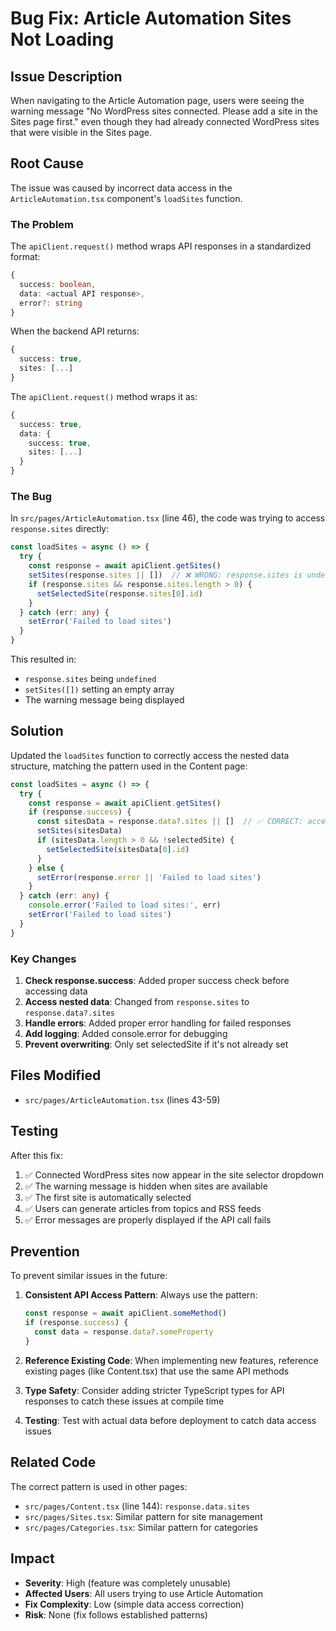 # Bug Fix: Article Automation Sites Not Loading

## Issue Description
When navigating to the Article Automation page, users were seeing the warning message "No WordPress sites connected. Please add a site in the Sites page first." even though they had already connected WordPress sites that were visible in the Sites page.

## Root Cause
The issue was caused by incorrect data access in the `ArticleAutomation.tsx` component's `loadSites` function.

### The Problem
The `apiClient.request()` method wraps API responses in a standardized format:
```typescript
{
  success: boolean,
  data: <actual API response>,
  error?: string
}
```

When the backend API returns:
```typescript
{
  success: true,
  sites: [...]
}
```

The `apiClient.request()` method wraps it as:
```typescript
{
  success: true,
  data: {
    success: true,
    sites: [...]
  }
}
```

### The Bug
In `src/pages/ArticleAutomation.tsx` (line 46), the code was trying to access `response.sites` directly:

```typescript
const loadSites = async () => {
  try {
    const response = await apiClient.getSites()
    setSites(response.sites || [])  // ❌ WRONG: response.sites is undefined
    if (response.sites && response.sites.length > 0) {
      setSelectedSite(response.sites[0].id)
    }
  } catch (err: any) {
    setError('Failed to load sites')
  }
}
```

This resulted in:
- `response.sites` being `undefined`
- `setSites([])` setting an empty array
- The warning message being displayed

## Solution
Updated the `loadSites` function to correctly access the nested data structure, matching the pattern used in the Content page:

```typescript
const loadSites = async () => {
  try {
    const response = await apiClient.getSites()
    if (response.success) {
      const sitesData = response.data?.sites || []  // ✅ CORRECT: access response.data.sites
      setSites(sitesData)
      if (sitesData.length > 0 && !selectedSite) {
        setSelectedSite(sitesData[0].id)
      }
    } else {
      setError(response.error || 'Failed to load sites')
    }
  } catch (err: any) {
    console.error('Failed to load sites:', err)
    setError('Failed to load sites')
  }
}
```

### Key Changes
1. **Check response.success**: Added proper success check before accessing data
2. **Access nested data**: Changed from `response.sites` to `response.data?.sites`
3. **Handle errors**: Added proper error handling for failed responses
4. **Add logging**: Added console.error for debugging
5. **Prevent overwriting**: Only set selectedSite if it's not already set

## Files Modified
- `src/pages/ArticleAutomation.tsx` (lines 43-59)

## Testing
After this fix:
1. ✅ Connected WordPress sites now appear in the site selector dropdown
2. ✅ The warning message is hidden when sites are available
3. ✅ The first site is automatically selected
4. ✅ Users can generate articles from topics and RSS feeds
5. ✅ Error messages are properly displayed if the API call fails

## Prevention
To prevent similar issues in the future:

1. **Consistent API Access Pattern**: Always use the pattern:
   ```typescript
   const response = await apiClient.someMethod()
   if (response.success) {
     const data = response.data?.someProperty
   }
   ```

2. **Reference Existing Code**: When implementing new features, reference existing pages (like Content.tsx) that use the same API methods

3. **Type Safety**: Consider adding stricter TypeScript types for API responses to catch these issues at compile time

4. **Testing**: Test with actual data before deployment to catch data access issues

## Related Code
The correct pattern is used in other pages:
- `src/pages/Content.tsx` (line 144): `response.data.sites`
- `src/pages/Sites.tsx`: Similar pattern for site management
- `src/pages/Categories.tsx`: Similar pattern for categories

## Impact
- **Severity**: High (feature was completely unusable)
- **Affected Users**: All users trying to use Article Automation
- **Fix Complexity**: Low (simple data access correction)
- **Risk**: None (fix follows established patterns)

